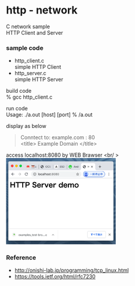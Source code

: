 http - network
===============

C network sample <br/>
HTTP Client and Server <br/>

### sample code
- http_client.c <br/>
simple HTTP Client <br/>
- http_server.c <br/>
simple HTTP Server <br/>

build code  <br/>
% gcc http_client.c <br/>

run code <br/>
Usage: ./a.out  [host] [port]
% /a.out   <br/>

display as below <br/>
> Conntect to: example.com : 80 <br/>
> \<title\> Example Domain \</title\> <br/>

access localhost:8080 by WEB Brawser <br/ >
<img src="https://raw.githubusercontent.com/ohwada/MAC_cpp_Samples/master/network/screenshot/chrome_http_server.png" width="300" />

### Reference <br/>
- http://onishi-lab.jp/programming/tcp_linux.html
- https://tools.ietf.org/html/rfc7230


